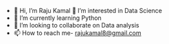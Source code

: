 - 👋 Hi, I’m Raju Kamal
👀 I’m interested in  Data Science 
- 🌱 I’m currently learning Python 
- 💞️ I’m looking to collaborate on Data analysis 
- 📫 How to reach me- rajukamal8@gmail.com

<!---
therisinglotus/therisinglotus is a ✨ special ✨ repository because its `README.md` (this file) appears on your GitHub profile.
You can click the Preview link to take a look at your changes.
--->
